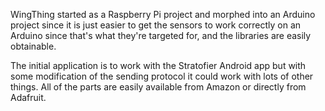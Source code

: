 WingThing started as a Raspberry Pi project and morphed into an Arduino project since it is just easier to get the sensors to work correctly on an Arduino since that's what they're targeted for, and the libraries are easily obtainable.

The initial application is to work with the Stratofier Android app but with some modification of the sending protocol it could work with lots of other things.  All of the parts are easily available from Amazon or directly from Adafruit.
